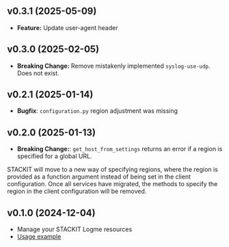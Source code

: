 ## v0.3.1 (2025-05-09)
- **Feature:** Update user-agent header

## v0.3.0 (2025-02-05)
- **Breaking Change:** Remove mistakenly implemented `syslog-use-udp`. Does not exist.

## v0.2.1 (2025-01-14)
- **Bugfix**: `configuration.py` region adjustment was missing

## v0.2.0 (2025-01-13)
- **Breaking Change:**: `get_host_from_settings` returns an error if a region is specified for a global URL.

STACKIT will move to a new way of specifying regions, where the region is provided as a function argument instead of being set in the client configuration. Once all services have migrated, the methods to specify the region in the client configuration will be removed.

## v0.1.0 (2024-12-04)
- Manage your STACKIT Logme resources
- [Usage example](https://github.com/stackitcloud/stackit-sdk-python/tree/main/examples/logme)
